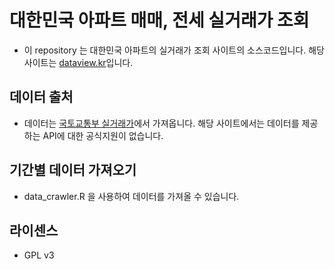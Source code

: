# 대한민국 아파트 매매, 전세 실거래가 조회
* 이 repository 는 대한민국 아파트의 실거래가 조회 사이트의 소스코드입니다. 해당 사이트는 [dataview.kr](http://dataview.kr/house_price)입니다.

## 데이터 출처
* 데이터는 [국토교통부 실거래가](http://rt.molit.go.kr/)에서 가져옵니다. 해당 사이트에서는 데이터를 제공하는 API에 대한 공식지원이 없습니다. 

## 기간별 데이터 가져오기 
* data_crawler.R 을 사용하여 데이터를 가져올 수 있습니다.  

## 라이센스
* GPL v3

